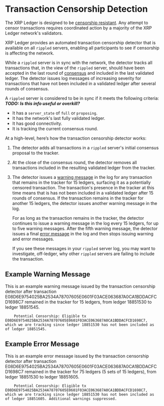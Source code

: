 # Transaction Censorship Detection

The XRP Ledger is designed to be [censorship resistant](xrp-ledger-overview.html#censorship-resistant-transaction-processing). Any attempt to censor transactions requires coordinated action by a majority of the XRP Ledger network's validators.

XRP Ledger provides an automated transaction censorship detector that is available on all `rippled` servers, enabling all participants to see if censorship is affecting the network.

While a `rippled` server is in sync with the network, the detector tracks all transactions that, in the view of the `rippled` server, should have been accepted in the last round of [consensus](intro-to-consensus.html) and included in the last validated ledger. The detector issues log messages of increasing severity for transactions that have not been included in a validated ledger after several rounds of consensus.

A `rippled` server is considered to be in sync if it meets the following criteria: ***TODO: Is this info useful or overkill?***

- It has a `server_state` of `full` or `proposing`.
- It has the network's last fully validated ledger.
- It has good connectivity.
- It is tracking the current consensus round.

At a high-level, here’s how the transaction censorship detector works:

1. The detector adds all transactions in a `rippled` server's initial consensus proposal to the tracker.

2. At the close of the consensus round, the detector removes all transactions included in the resulting validated ledger from the tracker.

3. The detector issues a [warning message](#example-warning-message) in the log for any transaction that remains in the tracker for 15 ledgers, surfacing it as a potentially censored transaction. The transaction's presence in the tracker at this time means that is has not been included in a validated ledger after 15 rounds of consensus. If the transaction remains in the tracker for another 15 ledgers, the detector issues another warning message in the log.

    For as long as the transaction remains in the tracker, the detector continues to issue a warning message in the log every 15 ledgers, for up to five warning messages. After the fifth warning message, the detector issues a final [error message](#example-error-message) in the log and then stops issuing warning and error messages.

    If you see these messages in your `rippled` server log, you may want to investigate, off-ledger, why other `rippled` servers are failing to include the transaction.



## Example Warning Message

This is an example warning message issued by the transaction censorship detector after transaction E08D6E9754025BA2534A78707605E0601F03ACE063687A0CA1BDDACFCD1698C7 remained in the tracker for 15 ledgers, from ledger 18851530 to ledger 18851545.

        Potential Censorship: Eligible tx E08D6E9754025BA2534A78707605E0601F03ACE063687A0CA1BDDACFCD1698C7, which we are tracking since ledger 18851530 has not been included as of ledger 18851545.



## Example Error Message

This is an example error message issued by the transaction censorship detector after transaction E08D6E9754025BA2534A78707605E0601F03ACE063687A0CA1BDDACFCD1698C7 remained in the tracker for 75 ledgers (5 sets of 15 ledgers), from ledger 18851530 to ledger 18851605.

        Potential Censorship: Eligible tx E08D6E9754025BA2534A78707605E0601F03ACE063687A0CA1BDDACFCD1698C7, which we are tracking since ledger 18851530 has not been included as of ledger 18851605. Additional warnings suppressed.
